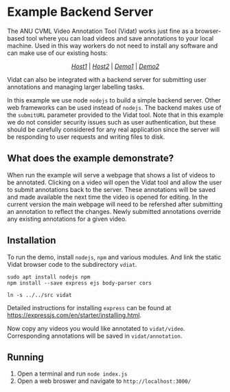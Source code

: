 # Example Backend Server

The ANU CVML Video Annotation Tool (Vidat) works just fine as a browser-based tool where you can
load videos and save annotations to your local machine. Used in this way workers do not need to
install any software and can make use of our existing hosts:

<div align="center">

_[Host1](http://users.cecs.anu.edu.au/~sgould/vidat/)_
| _[Host2](https://vidat.davidz.cn)_
| _[Demo1](http://users.cecs.anu.edu.au/~sgould/vidat/?video=needinput.mp4&config=needinputconfig.json)_
| _[Demo2](https://vidat.davidz.cn/?video=needinput.mp4&annotation=needinput.json#/annotation)_

</div>

Vidat can also be integrated with a backend server for submitting user annotations and managing
larger labelling tasks.

In this example we use node `nodejs` to build a simple backend server. Other web frameworks can be
used instead of `nodejs`. The backend makes use of the `submitURL` parameter provided to the Vidat
tool. Note that in this example we do not consider security issues such as user authentication, but
these should be carefully considered for any real application since the server will be responding
to user requests and writing files to disk.

## What does the example demonstrate?

When run the example will serve a webpage that shows a list of videos to be annotated. Clicking on
a video will open the Vidat tool and allow the user to submit annotations back to the server. These
annotations will be saved and made available the next time the video is opened for editing. In the
current version the main webpage will need to be refershed after submitting an annotation to reflect
the changes. Newly submitted annotations override any existing annotations for a given video.

## Installation
  
To run the demo, install `nodejs`, `npm` and various modules. And link the static Vidat browser
code to the subdirectory `vdiat`.
  
```
sudo apt install nodejs npm
npm install --save express ejs body-parser cors

ln -s ../../src vidat
```

Detailed instructions for installing `express` can be found at https://expressjs.com/en/starter/installing.html.

Now copy any videos you would like annotated to `vidat/video`.
Corresponding annotations will be saved in `vidat/annotation`.

## Running

1. Open a terminal and run `node index.js`
2. Open a web broswer and navigate to `http://localhost:3000/`
